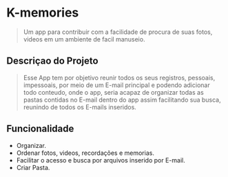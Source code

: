 # K-memories
> Um app para contribuir com a facilidade de procura de suas fotos, videos em um ambiente de facil manuseio. 
## Descriçao do Projeto
>  Esse App tem por objetivo reunir todos os seus registros, pessoais, impessoais, por meio de um E-mail principal e podendo adicionar todo conteudo, onde o app, seria acapaz de organizar todas as pastas contidas no E-mail dentro do app assim facilitando sua busca, reunindo de todos os E-mails inseridos.
## Funcionalidade
* Organizar.
* Ordenar fotos, videos, recordações e memorias.
* Facilitar o acesso e busca por arquivos inserido por E-mail.
* Criar Pasta.
